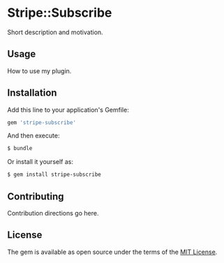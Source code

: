 # Stripe::Subscribe
Short description and motivation.

## Usage
How to use my plugin.

## Installation
Add this line to your application's Gemfile:

```ruby
gem 'stripe-subscribe'
```

And then execute:
```bash
$ bundle
```

Or install it yourself as:
```bash
$ gem install stripe-subscribe
```

## Contributing
Contribution directions go here.

## License
The gem is available as open source under the terms of the [MIT License](https://opensource.org/licenses/MIT).
